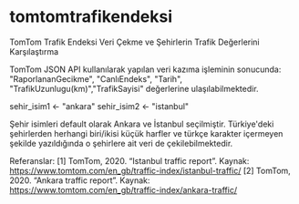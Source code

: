 # tomtomtrafikendeksi
TomTom Trafik Endeksi Veri Çekme ve Şehirlerin Trafik Değerlerini Karşılaştırma


TomTom JSON API kullanılarak yapılan veri kazıma işleminin sonucunda:
"RaporlananGecikme", "CanlıEndeks", "Tarih", "TrafikUzunlugu(km)","TrafikSayisi"
değerlerine ulaşılabilmektedir.

sehir_isim1 <- "ankara"
sehir_isim2 <- "istanbul"

Şehir isimleri default olarak Ankara ve İstanbul seçilmiştir. Türkiye'deki şehirlerden herhangi biri/ikisi küçük harfler ve türkçe karakter içermeyen şekilde yazıldığında o şehirlere ait veri de çekilebilmektedir.

Referanslar:
[1] TomTom, 2020. “Istanbul traffic report”. Kaynak: https://www.tomtom.com/en_gb/traffic-index/istanbul-traffic/
[2] TomTom, 2020. “Ankara traffic report”. Kaynak: https://www.tomtom.com/en_gb/traffic-index/ankara-traffic/
